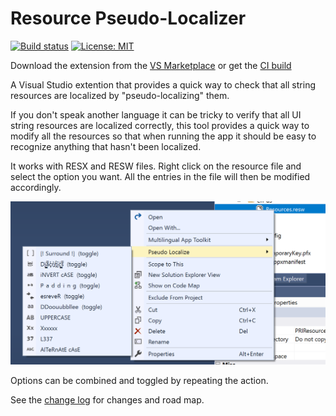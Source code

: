 # Resource Pseudo-Localizer

[![Build status](https://ci.appveyor.com/api/projects/status/kethy80vjrqfsucc?svg=true)](https://ci.appveyor.com/project/mrlacey/respsuedoloc)
[![License: MIT](https://img.shields.io/badge/License-MIT-green.svg)](LICENSE)

Download the extension from the [VS Marketplace](https://marketplace.visualstudio.com/items?itemName=MattLaceyLtd.ResourcePseudoLocalizer)
or get the
[CI build](http://vsixgallery.com/extension/ResPsuedoLoc.fb9c5e68-fb3b-44f4-9412-717109dc3ba9/)

A Visual Studio extention that provides a quick way to check that all string resources are localized by "pseudo-localizing" them.

If you don't speak another language it can be tricky to verify that all UI string resources are localized correctly, this tool provides a quick way to modify all the resources so that when running the app it should be easy to recognize anything that hasn't been localized.

It works with RESX and RESW files. Right click on the resource file and select the option you want. All the entries in the file will then be modified accordingly.

![Example of context menu](./assets/rpl-contextmenu.png)

Options can be combined and toggled by repeating the action.

See the [change log](CHANGELOG.md) for changes and road map.
